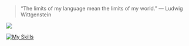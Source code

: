 > “The limits of my language mean the limits of my world.” — Ludwig Wittgenstein

![](https://www.codewars.com/users/egor7orlov/badges/small)

[![My Skills](https://skillicons.dev/icons?i=js,ts,nodejs,nestjs,mongodb,mysql,postgres,docker,linux&perline=4)](https://skillicons.dev)
